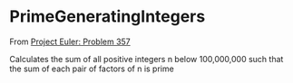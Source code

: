 # PrimeGeneratingIntegers

From [Project Euler: Problem 357](https://projecteuler.net/problem=357)

Calculates the sum of all positive integers n below 100,000,000 such that the sum of each pair of factors of n is prime